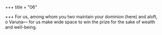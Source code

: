 +++
title = "06"

+++
For us, among whom you two maintain your dominion (here) and aloft,  o Varuṇa— for us make wide space to win the prize for the sake of wealth and
well-being.